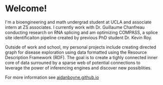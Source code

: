 Welcome!
===

I'm a bioengineering and math undergrad student at UCLA and associate intern at ZS associates. I currently work with Dr. Guillaume Chanfreau conducting research on RNA splicing and am optimizing COMPASS, a splice site identificaiton pipeline created by previous PhD student Dr. Kevin Roy.

Outside of work and school, my personal projects include creating directed graph for disease exploration using data formatted using the Resource Description Framework (RDF). The goal is to create a tighly connected inner core of data surrouned by a sparse web of potential connections to leverage the power of inferencing engines and discover new possiblities.

For more information see [aidanboyne.github.io](https://aidanboyne.github.io)

